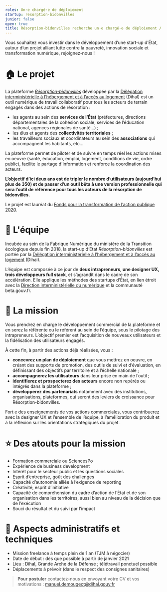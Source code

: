 ```yaml
---
roles: Un·e chargé·e de déploiement
startup: resorption-bidonvilles
junior: false
open: true
title: Résorption-bidonvilles recherche un·e chargé·e de déploiement / développement commercial
---
```


Vous souhaitez vous investir dans le développement d’une start-up d’État, autour d’un projet alliant lutte contre la pauvreté, innovation sociale et transformation numérique, rejoignez-nous !

# :house: Le projet
La plateforme _[Résorption-bidonvilles](https://resorption-bidonvilles.beta.gouv.fr)_ développée par la [Délégation interministérielle à l’hébergement et à l’accès au logement](https://www.gouvernement.fr/presentation-de-la-dihal) (Dihal) est un outil numérique de travail collaboratif pour tous les acteurs de terrain engagés dans des actions de résorption :
- les agents au sein des **services de l’État** (préfectures, directions départementales de la cohésion sociale, services de l’éducation national, agences régionales de santé…) ;
- les élus et agents des **collectivités territoriales** ;
- les travailleurs sociaux et coordinateurs au sein des **associations** qui accompagnent les habitants, etc…

La plateforme permet de piloter et de suivre en temps réel les actions mises en oeuvre (santé, éducation, emploi, logement, conditions de vie, ordre public), facilite le partage d'information et renforce la coordination des acteurs.

**L’objectif d’ici deux ans est de tripler le nombre d’utilisateurs (aujourd’hui plus de 350) et de passer d’un outil bêta à une version professionnelle qui sera l’outil de référence pour tous les acteurs de la résorption de bidonvilles.**

Le projet est lauréat du [Fonds pour la transformation de l’action publique 2020](https://www.modernisation.gouv.fr/action-publique-2022/fonds-pour-la-transformation-de-laction-publique/ftap-112-millions-deuros-pour-les-19-projets-laureats).

# :raised_hands: L'équipe
Incubée au sein de la Fabrique Numérique du ministère de la Transition écologique depuis fin 2018, la start-up d’Etat _Résorption-bidonvilles_ est portée par la [Délégation interministérielle à l’hébergement et à l’accès au logement](https://www.gouvernement.fr/presentation-de-la-dihal) (Dihal).

L’équipe est composée à ce jour de **deux intrapreneurs, une designer UX, trois développeurs full stack**, et s’agrandit dans le cadre de son accélération. Elle applique les méthodes des startups d’État, en lien étroit avec la [Direction interministérielle du numérique](https://www.numerique.gouv.fr/dinum/) et la communauté beta.gouv.fr.

# :dart: La mission
Vous prendrez en charge le développement commercial de la plateforme et en serez la référente ou le référent au sein de l’équipe, sous le pilotage des intrapreneurs. L’objectif premier est l’acquisition de nouveaux utilisateurs et la fidélisation des utilisateurs engagés.

À cette fin, à partir des actions déjà réalisées, vous :
- **concevrez un plan de déploiement** que vous mettrez en oeuvre, en créant des supports de promotion, des outils de suivi et d’évaluation, en définissant des objectifs par territoire et à l’échelle nationale ;
- **accompagnerez les utilisateurs** dans leur prise en main de l’outil ;
- **identifierez et prospecterez des acteurs** encore non repérés ou intégrés dans la plateforme ;
- **développerez des partenariats** notamment avec des institutions, organisations, plateformes, qui seront des leviers de croissance pour Résorption-bidonvilles.

Fort·e des enseignements de vos actions commerciales, vous contribuerez avec la designer UX et l’ensemble de l’équipe, à l’amélioration du produit et à la réflexion sur les orientations stratégiques du projet.

# :star: Des atouts pour la mission
- Formation commerciale ou SciencesPo
- Expérience de business development
- Intérêt pour le secteur public et les questions sociales
- Esprit d’entreprise, goût des challenges
- Capacité d’autonomie alliée à l’exigence de reporting
- Créativité, esprit d’initiative
- Capacité de compréhension du cadre d’action de l’État et de son organisation dans les territoires, aussi bien au niveau de la décision que de l’exécution
- Souci du résultat et du suivi par l’impact

# :calendar: Aspects administratifs et techniques
- Mission freelance à temps plein de 1 an (TJM à négocier)
- Date de début : dès que possible à partir de janvier 2021
- Lieu : Dihal, Grande Arche de la Défense ; télétravail ponctuel possible
- Déplacements à prévoir (dans le respect des consignes sanitaires)


> **Pour postuler** contactez-nous en envoyant votre CV et vos motivations : [manuel.demougeot@dihal.gouv.fr](mailto:manuel.demougeot@dihal.gouv.fr)
